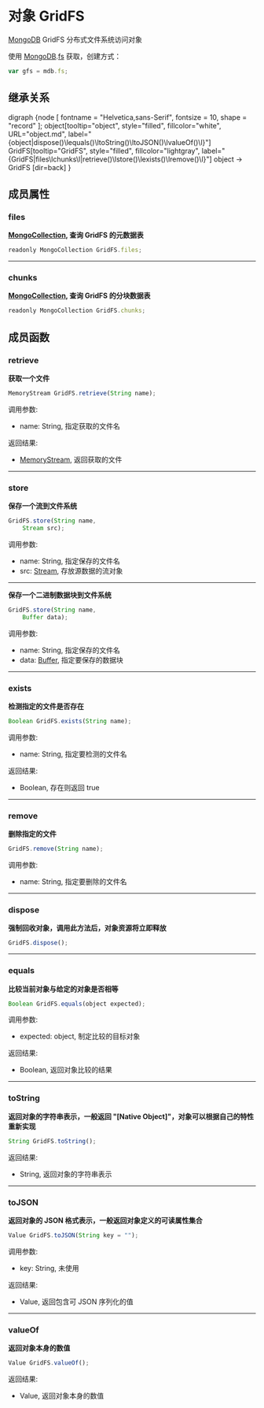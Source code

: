 # 对象 GridFS
[MongoDB](MongoDB.md) GridFS 分布式文件系统访问对象

使用 [MongoDB](MongoDB.md).[fs](../../module/ifs/fs.md) 获取，创建方式：

```JavaScript
var gfs = mdb.fs;
```

## 继承关系
<dot>digraph {node [ fontname = "Helvetica,sans-Serif", fontsize = 10, shape = "record" ];
object[tooltip="object", style="filled", fillcolor="white", URL="object.md", label="{object|dispose()\lequals()\ltoString()\ltoJSON()\lvalueOf()\l}"]
GridFS[tooltip="GridFS", style="filled", fillcolor="lightgray", label="{GridFS|files\lchunks\l|retrieve()\lstore()\lexists()\lremove()\l}"]
object -> GridFS [dir=back]
}</dot>

## 成员属性
        
### files
**[MongoCollection](MongoCollection.md), 查询 GridFS 的元数据表**

```JavaScript
readonly MongoCollection GridFS.files;
```

--------------------------
### chunks
**[MongoCollection](MongoCollection.md), 查询 GridFS 的分块数据表**

```JavaScript
readonly MongoCollection GridFS.chunks;
```

## 成员函数
        
### retrieve
**获取一个文件**

```JavaScript
MemoryStream GridFS.retrieve(String name);
```

调用参数:
* name: String, 指定获取的文件名

返回结果:
* [MemoryStream](MemoryStream.md), 返回获取的文件

--------------------------
### store
**保存一个流到文件系统**

```JavaScript
GridFS.store(String name,
    Stream src);
```

调用参数:
* name: String, 指定保存的文件名
* src: [Stream](Stream.md), 存放源数据的流对象

--------------------------
**保存一个二进制数据块到文件系统**

```JavaScript
GridFS.store(String name,
    Buffer data);
```

调用参数:
* name: String, 指定保存的文件名
* data: [Buffer](Buffer.md), 指定要保存的数据块

--------------------------
### exists
**检测指定的文件是否存在**

```JavaScript
Boolean GridFS.exists(String name);
```

调用参数:
* name: String, 指定要检测的文件名

返回结果:
* Boolean, 存在则返回 true

--------------------------
### remove
**删除指定的文件**

```JavaScript
GridFS.remove(String name);
```

调用参数:
* name: String, 指定要删除的文件名

--------------------------
### dispose
**强制回收对象，调用此方法后，对象资源将立即释放**

```JavaScript
GridFS.dispose();
```

--------------------------
### equals
**比较当前对象与给定的对象是否相等**

```JavaScript
Boolean GridFS.equals(object expected);
```

调用参数:
* expected: object, 制定比较的目标对象

返回结果:
* Boolean, 返回对象比较的结果

--------------------------
### toString
**返回对象的字符串表示，一般返回 "[Native Object]"，对象可以根据自己的特性重新实现**

```JavaScript
String GridFS.toString();
```

返回结果:
* String, 返回对象的字符串表示

--------------------------
### toJSON
**返回对象的 JSON 格式表示，一般返回对象定义的可读属性集合**

```JavaScript
Value GridFS.toJSON(String key = "");
```

调用参数:
* key: String, 未使用

返回结果:
* Value, 返回包含可 JSON 序列化的值

--------------------------
### valueOf
**返回对象本身的数值**

```JavaScript
Value GridFS.valueOf();
```

返回结果:
* Value, 返回对象本身的数值

